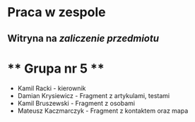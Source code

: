 # Praca w zespole
## Witryna na _zaliczenie przedmiotu_
 # ** Grupa nr 5 **

* Kamil Racki - kierownik
* Damian Krysiewicz - Fragment z artykulami, testami
* Kamil Bruszewski - Fragment z osobami
* Mateusz Kaczmarczyk - Fragment z kontaktem oraz mapa
